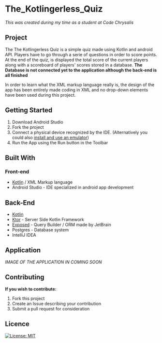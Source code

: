 # The_Kotlingerless_Quiz

*This was created during my time as a student at Code Chrysalis*

## Project

The The Kotlingerless Quiz is a simple quiz made using Kotlin and android API. Players have to go through a serie of questions in order to score points. 
At the end of the quiz, is displayed the total score of the current players along with a scoreboard of players' scores stored in a database. 
**The Database is not connected yet to the application although the back-end is all finished**

In order to learn what the XML markup language really is, the design of the app has been entirely made coding in XML and no drop-down elements have been used during this project.

## Getting Started

1. Download Android Studio
2. Fork the project
3. Connect a physical device recognized by the IDE. (Alternatively you could also [install and use an emulator](https://developer.android.com/studio/run/emulator))
4. Run the App using the Run button in the Toolbar

## Built With

### Front-end
* [Kotlin](https://kotlinlang.org/docs/home.html) / XML Markup language
* Android Studio - IDE specialized in android app development

## Back-End
* [Kotlin](https://kotlinlang.org/docs/home.html)
* [Ktor](https://ktor.io/) - Server Side Kotlin Framework
* [Exposed](https://github.com/JetBrains/Exposed) - Query Builder / ORM made by JetBrain
* Postgres - Database system
* IntelliJ IDEA

## Application

*IMAGE OF THE APPLICATION IN COMING SOON*

## Contributing

**If you wish to contribute:**

1. Fork this project
2. Create an Issue describing your contribution
3. Submit a pull request for consideration

## Licence

[![License: MIT](https://img.shields.io/badge/License-MIT-yellow.svg)](https://opensource.org/licenses/MIT)
